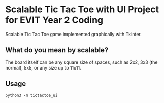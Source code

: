 # Scalable Tic Tac Toe with UI Project for EVIT Year 2 Coding
Scalable Tic Tac Toe game implemented graphically with Tkinter.

## What do you mean by scalable?
The board itself can be any square size of spaces, such as 2x2, 3x3 (the normal), 5x5, or any
size up to 11x11.

## Usage
`python3 -m tictactoe_ui`